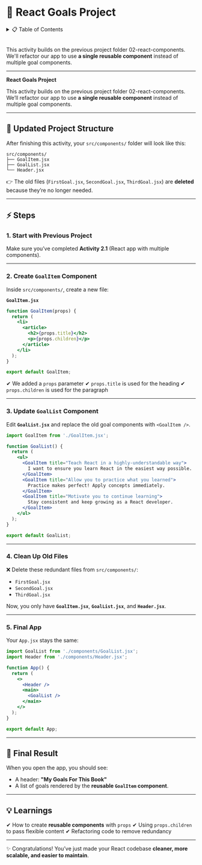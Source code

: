 # 📘 **React Goals Project**

<details>
<summary>📋 Table of Contents</summary>

- [📘 **React Goals Project**](#-react-goals-project)
  - [📂 Updated Project Structure](#-updated-project-structure)
  - [⚡ Steps](#-steps)
    - [1. Start with Previous Project](#1-start-with-previous-project)
    - [2. Create `GoalItem` Component](#2-create-goalitem-component)
    - [3. Update `GoalList` Component](#3-update-goallist-component)
    - [4. Clean Up Old Files](#4-clean-up-old-files)
    - [5. Final App](#5-final-app)
  - [🎯 Final Result](#-final-result)
  - [💡 Learnings](#-learnings)

</details>

<br/>

This activity builds on the previous project folder 02-react-components.
We'll refactor our app to use **a single reusable component** instead of multiple goal components.

---

**React Goals Project**

This activity builds on the previous project folder 02-react-components.
We’ll refactor our app to use **a single reusable component** instead of multiple goal components.

---

## 📂 Updated Project Structure

After finishing this activity, your `src/components/` folder will look like this:

```
src/components/
├── GoalItem.jsx
├── GoalList.jsx
└── Header.jsx
```

👉 The old files (`FirstGoal.jsx`, `SecondGoal.jsx`, `ThirdGoal.jsx`) are **deleted** because they’re no longer needed.

---

## ⚡ Steps

### 1. Start with Previous Project

Make sure you’ve completed **Activity 2.1** (React app with multiple components).

---

### 2. Create `GoalItem` Component

Inside `src/components/`, create a new file:

**`GoalItem.jsx`**

```jsx
function GoalItem(props) {
  return (
    <li>
      <article>
        <h2>{props.title}</h2>
        <p>{props.children}</p>
      </article>
    </li>
  );
}

export default GoalItem;
```

✔ We added a `props` parameter
✔ `props.title` is used for the heading
✔ `props.children` is used for the paragraph

---

### 3. Update `GoalList` Component

Edit **`GoalList.jsx`** and replace the old goal components with `<GoalItem />`.

```jsx
import GoalItem from './GoalItem.jsx';

function GoalList() {
  return (
    <ul>
      <GoalItem title="Teach React in a highly-understandable way">
        I want to ensure you learn React in the easiest way possible.
      </GoalItem>
      <GoalItem title="Allow you to practice what you learned">
        Practice makes perfect! Apply concepts immediately.
      </GoalItem>
      <GoalItem title="Motivate you to continue learning">
        Stay consistent and keep growing as a React developer.
      </GoalItem>
    </ul>
  );
}

export default GoalList;
```

---

### 4. Clean Up Old Files

❌ Delete these redundant files from `src/components/`:

* `FirstGoal.jsx`
* `SecondGoal.jsx`
* `ThirdGoal.jsx`

Now, you only have **`GoalItem.jsx`**, **`GoalList.jsx`**, and **`Header.jsx`**.

---

### 5. Final App

Your `App.jsx` stays the same:

```jsx
import GoalList from './components/GoalList.jsx';
import Header from './components/Header.jsx';

function App() {
  return (
    <>
      <Header />
      <main>
        <GoalList />
      </main>
    </>
  );
}

export default App;
```

---

## 🎯 Final Result

When you open the app, you should see:

* A header: **"My Goals For This Book"**
* A list of goals rendered by the **reusable `GoalItem` component**.

---

## 💡 Learnings

✔ How to create **reusable components** with `props`
✔ Using `props.children` to pass flexible content
✔ Refactoring code to remove redundancy

---

✨ Congratulations! You’ve just made your React codebase **cleaner, more scalable, and easier to maintain**.
